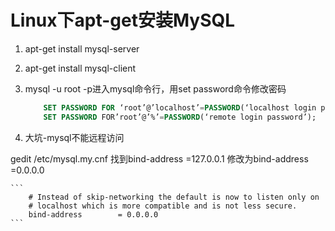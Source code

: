 # Linux下apt-get安装MySQL

1. apt-get install mysql-server

2. apt-get install mysql-client

3. mysql -u root -p进入mysql命令行，用set password命令修改密码
	```sql
        SET PASSWORD FOR ‘root’@’localhost’=PASSWORD(‘localhost login password’);
        SET PASSWORD FOR’root’@’%’=PASSWORD(‘remote login password’);
    ```

4. 大坑-mysql不能远程访问

gedit /etc/mysql.my.cnf
找到bind-address      =127.0.0.1
修改为bind-address   =0.0.0.0

	```
		# Instead of skip-networking the default is now to listen only on
		# localhost which is more compatible and is not less secure.
		bind-address        = 0.0.0.0
	```
